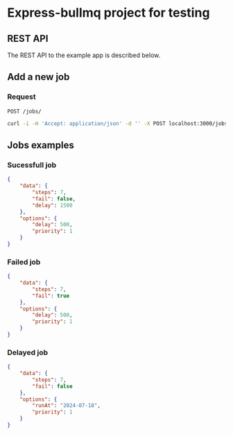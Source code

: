 # Express-bullmq project for testing

## REST API

The REST API to the example app is described below.

## Add a new job

### Request

`POST /jobs/`

```bash
curl -i -H 'Accept: application/json' -d '' -X POST localhost:3000/jobs
```

## Jobs examples

### Sucessfull job

```json
{
    "data": {
        "steps": 7,
        "fail": false,
        "delay": 1500
    },
    "options": {
        "delay": 500,
        "priority": 1
    }
}
```

### Failed job

```json
{
    "data": {
        "steps": 7,
        "fail": true
    },
    "options": {
        "delay": 500,
        "priority": 1
    }
}

```

### Delayed job

```json
{
    "data": {
        "steps": 7,
        "fail": false
    },
    "options": {
        "runAt": "2024-07-18",
        "priority": 1
    }
}
```
